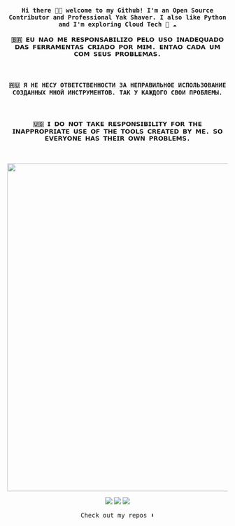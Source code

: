 <h4 align="center"><samp> Hi there 👋🏾  welcome to my Github! I'm an Open Source Contributor and Professional Yak Shaver. I also like Python and I'm exploring Cloud Tech 🐍 ☁️ </samp></h4>

<p align="center">

<h4 align="center"><samp> 🇧🇷  𝗘𝗨 𝗡𝗔𝗢 𝗠𝗘 𝗥𝗘𝗦𝗣𝗢𝗡𝗦𝗔𝗕𝗜𝗟𝗜𝗭𝗢 𝗣𝗘𝗟𝗢 𝗨𝗦𝗢 𝗜𝗡𝗔𝗗𝗘𝗤𝗨𝗔𝗗𝗢  𝗗𝗔𝗦 𝗙𝗘𝗥𝗥𝗔𝗠𝗘𝗡𝗧𝗔𝗦 𝗖𝗥𝗜𝗔𝗗𝗢 𝗣𝗢𝗥 𝗠𝗜𝗠. 𝗘𝗡𝗧𝗔𝗢 𝗖𝗔𝗗𝗔 𝗨𝗠 𝗖𝗢𝗠 𝗦𝗘𝗨𝗦 𝗣𝗥𝗢𝗕𝗟𝗘𝗠𝗔𝗦. </samp></h4><br>
<h4 align="center"><samp> 🇷🇺  Я НЕ НЕСУ ОТВЕТСТВЕННОСТИ ЗА НЕПРАВИЛЬНОЕ ИСПОЛЬЗОВАНИЕ СОЗДАННЫХ МНОЙ ИНСТРУМЕНТОВ. ТАК У КАЖДОГО СВОИ ПРОБЛЕМЫ. </samp></h4><br>
<h4 align="center"><samp> 🇺🇸  𝗜 𝗗𝗢 𝗡𝗢𝗧 𝗧𝗔𝗞𝗘 𝗥𝗘𝗦𝗣𝗢𝗡𝗦𝗜𝗕𝗜𝗟𝗜𝗧𝗬 𝗙𝗢𝗥 𝗧𝗛𝗘 𝗜𝗡𝗔𝗣𝗣𝗥𝗢𝗣𝗥𝗜𝗔𝗧𝗘 𝗨𝗦𝗘 𝗢𝗙 𝗧𝗛𝗘 𝗧𝗢𝗢𝗟𝗦 𝗖𝗥𝗘𝗔𝗧𝗘𝗗 𝗕𝗬 𝗠𝗘. 𝗦𝗢 𝗘𝗩𝗘𝗥𝗬𝗢𝗡𝗘 𝗛𝗔𝗦 𝗧𝗛𝗘𝗜𝗥 𝗢𝗪𝗡 𝗣𝗥𝗢𝗕𝗟𝗘𝗠𝗦. </samp></h4><br>

</p>

<p>
  <img width="750" src="https://img.wattpad.com/9a093deababeebf442002ea696805ceb699a810d/68747470733a2f2f73332e616d617a6f6e6177732e636f6d2f776174747061642d6d656469612d736572766963652f53746f7279496d6167652f63454b67744c796747387a5464513d3d2d3436303833313333312e313464653730373930336362326139353438353530303731363634372e676966?s=fit&w=460&h=460">
</p>


<p align="center">
<a href= "https://dev.to/ari_hacks"><img src="https://img.icons8.com/windows/32/000000/dev.png"/></a>
<a href= "https://twitter.com/ari_hacks"><img src="https://img.icons8.com/material-outlined/32/000000/twitter.png"/></a>
<a href= "https://ko-fi.com/ari_hacks"><img src="https://img.icons8.com/pastel-glyph/32/000000/like--v1.png"/></a>
</p>

<p align="center"><samp>
Check out my repos ⬇️  
  </samp>
</p>

<!--
**ogabrielj/ogabrielj** is a ✨ _special_ ✨ repository because its `README.md` (this file) appears on your GitHub profile.

Here are some ideas to get you started:

- 🔭 I’m currently working on ...
- 🌱 I’m currently learning ...
- 👯 I’m looking to collaborate on ...
- 🤔 I’m looking for help with ...
- 💬 Ask me about ...
- 📫 How to reach me: ...
- 😄 Pronouns: ...
- ⚡ Fun fact: ...
-->
